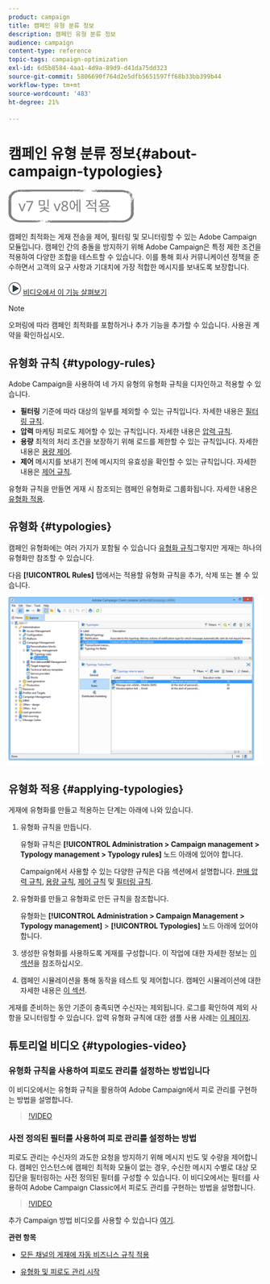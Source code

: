```yaml
---
product: campaign
title: 캠페인 유형 분류 정보
description: 캠페인 유형 분류 정보
audience: campaign
content-type: reference
topic-tags: campaign-optimization
exl-id: 6d5b8584-4aa1-4d9a-89d9-d41da75dd323
source-git-commit: 5806690f764d2e5dfb5651597ff68b33bb399b44
workflow-type: tm+mt
source-wordcount: '483'
ht-degree: 21%

---
```


# 캠페인 유형 분류 정보{#about-campaign-typologies}

![](../../assets/common.svg)

캠페인 최적화는 게재 전송을 제어, 필터링 및 모니터링할 수 있는 Adobe Campaign 모듈입니다. 캠페인 간의 충돌을 방지하기 위해 Adobe Campaign은 특정 제한 조건을 적용하여 다양한 조합을 테스트할 수 있습니다. 이를 통해 회사 커뮤니케이션 정책을 준수하면서 고객의 요구 사항과 기대치에 가장 적합한 메시지를 보내도록 보장합니다.

![](assets/do-not-localize/how-to-video.png) [비디오에서 이 기능 살펴보기](#typologies-video)

>[!NOTE]
>
>오퍼링에 따라 캠페인 최적화를 포함하거나 추가 기능을 추가할 수 있습니다. 사용권 계약을 확인하십시오.

## 유형화 규칙 {#typology-rules}

Adobe Campaign을 사용하여 네 가지 유형의 유형화 규칙을 디자인하고 적용할 수 있습니다.

* **필터링** 기준에 따라 대상의 일부를 제외할 수 있는 규칙입니다. 자세한 내용은 [필터링 규칙](filtering-rules.md).
* **압력** 마케팅 피로도 제어할 수 있는 규칙입니다. 자세한 내용은 [압력 규칙](pressure-rules.md).
* **용량** 최적의 처리 조건을 보장하기 위해 로드를 제한할 수 있는 규칙입니다. 자세한 내용은 [용량 제어](consistency-rules.md#controlling-capacity).
* **제어** 메시지를 보내기 전에 메시지의 유효성을 확인할 수 있는 규칙입니다. 자세한 내용은 [제어 규칙](control-rules.md).

유형화 규칙을 만들면 게재 시 참조되는 캠페인 유형화로 그룹화됩니다. 자세한 내용은 [유형화 적용](#applying-typologies).

## 유형화 {#typologies}

캠페인 유형화에는 여러 가지가 포함될 수 있습니다 [유형화 규칙](#typology-rules)그렇지만 게재는 하나의 유형화만 참조할 수 있습니다.

다음 **[!UICONTROL Rules]** 탭에서는 적용할 유형화 규칙을 추가, 삭제 또는 볼 수 있습니다.

![](assets/campaign_opt_rules_tab.png)

## 유형화 적용 {#applying-typologies}

게재에 유형화를 만들고 적용하는 단계는 아래에 나와 있습니다.

1. 유형화 규칙을 만듭니다.

   유형화 규칙은 **[!UICONTROL Administration > Campaign management > Typology management > Typology rules]** 노드 아래에 있어야 합니다.

   Campaign에서 사용할 수 있는 다양한 규칙은 다음 섹션에서 설명합니다. [판매 압력 규칙](pressure-rules.md), [용량 규칙](consistency-rules.md#controlling-capacity), [제어 규칙](control-rules.md) 및 [필터링 규칙](filtering-rules.md).

1. 유형화를 만들고 유형화로 만든 규칙을 참조합니다.

   유형화는 **[!UICONTROL Administration > Campaign Management > Typology management]** > **[!UICONTROL Typologies]** 노드 아래에 있어야 합니다.

1. 생성한 유형화를 사용하도록 게재를 구성합니다. 이 작업에 대한 자세한 정보는 [이 섹션](applying-rules.md#applying-a-typology-to-a-delivery)을 참조하십시오.
1. 캠페인 시뮬레이션을 통해 동작을 테스트 및 제어합니다. 캠페인 시뮬레이션에 대한 자세한 내용은 [이 섹션](campaign-simulations.md).

게재를 준비하는 동안 기준이 충족되면 수신자는 제외됩니다. 로그를 확인하여 제외 사항을 모니터링할 수 있습니다. 압력 유형화 규칙에 대한 샘플 사용 사례는 [이 페이지](pressure-rules.md#use-cases-on-pressure-rules).

## 튜토리얼 비디오 {#typologies-video}

### 유형화 규칙을 사용하여 피로도 관리를 설정하는 방법입니다

이 비디오에서는 유형화 규칙을 활용하여 Adobe Campaign에서 피로 관리를 구현하는 방법을 설명합니다.

>[!VIDEO](https://video.tv.adobe.com/v/25090?quality=12)

### 사전 정의된 필터를 사용하여 피로 관리를 설정하는 방법

피로도 관리는 수신자의 과도한 요청을 방지하기 위해 메시지 빈도 및 수량을 제어합니다. 캠페인 인스턴스에 캠페인 최적화 모듈이 없는 경우, 수신한 메시지 수별로 대상 모집단을 필터링하는 사전 정의된 필터를 구성할 수 있습니다. 이 비디오에서는 필터를 사용하여 Adobe Campaign Classic에서 피로도 관리를 구현하는 방법을 설명합니다.

>[!VIDEO](https://video.tv.adobe.com/v/25091?quality=12)

추가 Campaign 방법 비디오를 사용할 수 있습니다 [여기](https://experienceleague.adobe.com/docs/campaign-classic-learn/tutorials/overview.html?lang=ko).

**관련 항목**

* [모든 채널의 게재에 자동 비즈니스 규칙 적용](https://helpx.adobe.com/campaign/kb/simplifying-campaign-management-acc.html#Applyautomaticbusinessrulestodeliveriesonanychannel)

* [유형화 및 피로도 관리 시작](pressure-rules.md)

